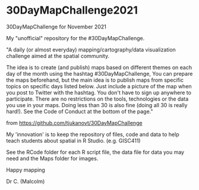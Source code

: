 # 30DayMapChallenge2021
30DayMapChallenge for November 2021

My "unofficial" repository for the #30DayMapChallenge. 

"A daily (or almost everyday) mapping/cartography/data visualization challenge aimed at the spatial community.

The idea is to create (and publish) maps based on different themes on each day of the month using the hashtag #30DayMapChallenge, You can prepare the maps beforehand, but the main idea is to publish maps from specific topics on specific days listed below. Just include a picture of the map when you post to Twitter with the hashtag. You don't have to sign up anywhere to participate. There are no restrictions on the tools, technologies or the data you use in your maps. Doing less than 30 is also fine (doing all 30 is really hard!). See the Code of Conduct at the bottom of the page." 

from https://github.com/tjukanovt/30DayMapChallenge

My 'innovation' is to keep the repository of files, code and data to help teach students about spatial in R Studio. (e.g. GISC411)

See the RCode folder for each R script file, the data file for data you may need and the Maps folder for images.

Happy mapping

Dr C. (Malcolm)
